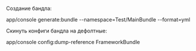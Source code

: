 Создание бандла:

app/console generate:bundle --namespace=Test/MainBundle --format=yml

Скинуть конфиги бандла на дефолтные:

app/console config:dump-reference FrameworkBundle
